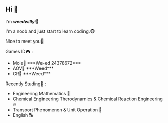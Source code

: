 ## Hi 👋
I'm *<b>weedwilly</b>*!🍁 

I'm a noob and just start to learn coding.🐵 

Nice to meet you👋 

Games ID🎮 : 
<ul>
<li>Mole🐹 ***We-ed 24378672*** </li>
<li>AOV📱 ***<a>Weed</a>*** </li>
<li>CR🫅 ***Weed*** </li>
</ul>
  
Recently Studing📖 : 
<ul>
<li>Engineering Mathematics 🔢</li>
<li>Chemical Engineering Therodynamics & Chemical Reaction Engineering 🔥</li>
<li>Transport Phenomenon & Unit Operation 🌊</li>
<li>English 🔠</li>
</ul>
